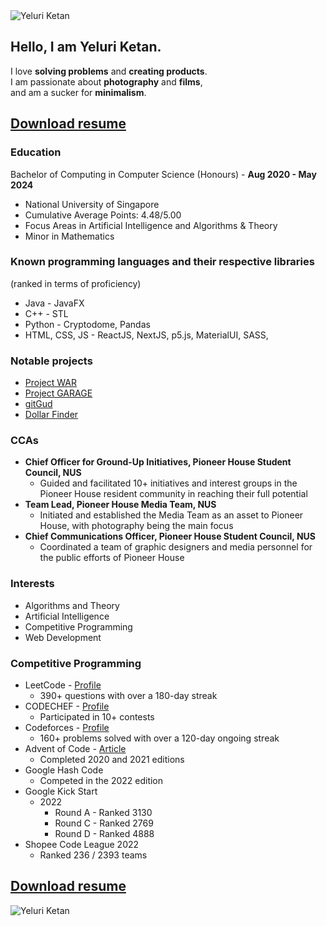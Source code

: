 <img alt="Yeluri Ketan" src="/images/formal-profile.jpg" class="profile-img" />

## Hello, I am Yeluri Ketan.

<p class="trying">
  I love <b>solving problems</b> and <b>creating products</b>. <br>
  I am passionate about <b>photography</b> and <b>films</b>, <br>
  and am a sucker for <b>minimalism</b>.
</p>

## [Download resume](resume.pdf)

### Education

Bachelor of Computing in Computer Science (Honours) - **Aug 2020 - May 2024**

- National University of Singapore
- Cumulative Average Points: 4.48/5.00
- Focus Areas in Artificial Intelligence and Algorithms & Theory
- Minor in Mathematics

### Known programming languages and their respective libraries

(ranked in terms of proficiency)

- Java - JavaFX
- C++ - STL
- Python - Cryptodome, Pandas
- HTML, CSS, JS - ReactJS, NextJS, p5.js, MaterialUI, SASS,

### Notable projects

- [Project WAR](/projects/war)
- [Project GARAGE](/projects/garage)
- [gitGud](/projects/gitgud)
- [Dollar Finder](/projects/dollar-finder)

### CCAs

- **Chief Officer for Ground-Up Initiatives, Pioneer House Student
  Council, NUS**
  - Guided and facilitated 10+ initiatives and interest groups in
    the Pioneer House resident community in reaching their full
    potential
- **Team Lead, Pioneer House Media Team, NUS**
  - Initiated and established the Media Team as an asset to Pioneer
    House, with photography being the main focus
- **Chief Communications Officer, Pioneer House Student
  Council, NUS**
  - Coordinated a team of graphic designers and media personnel for the public efforts of Pioneer House

### Interests

- Algorithms and Theory
- Artificial Intelligence
- Competitive Programming
- Web Development

### Competitive Programming

- LeetCode - [Profile](https://leetcode.com/Ketan_Yeluri/)
  - 390+ questions with over a 180-day streak
- CODECHEF - [Profile](https://www.codechef.com/users/yeluriketan)
  - Participated in 10+ contests
- Codeforces - [Profile](https://codeforces.com/profile/YeluriKetan)
  - 160+ problems solved with over a 120-day ongoing streak
- Advent of Code - [Article](/projects/maniac)
  - Completed 2020 and 2021 editions
- Google Hash Code
  - Competed in the 2022 edition
- Google Kick Start
  - 2022
    - Round A - Ranked 3130
    - Round C - Ranked 2769
    - Round D - Ranked 4888
- Shopee Code League 2022
  - Ranked 236 / 2393 teams

## [Download resume](resume.pdf)

<img alt="Yeluri Ketan" src="/images/profile.jpg" class="profile-img" />
